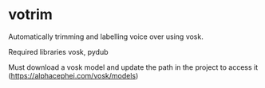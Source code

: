 # votrim
Automatically trimming and labelling voice over using vosk.

Required libraries vosk, pydub

Must download a vosk model and update the path in the project to access it (https://alphacephei.com/vosk/models)
